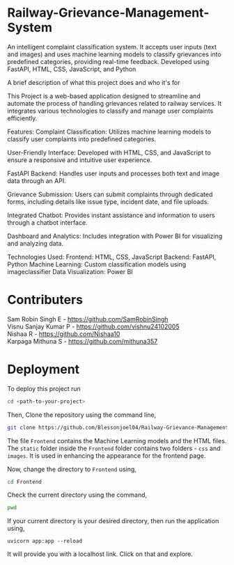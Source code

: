 # Railway-Grievance-Management-System
An intelligent complaint classification system. It accepts user inputs (text and images) and uses machine learning models to classify grievances into predefined categories, providing real-time feedback. Developed using FastAPI, HTML, CSS, JavaScript, and Python

A brief description of what this project does and who it's for

This Project is a web-based application designed to streamline and automate the process of handling grievances related to railway services. It integrates various technologies to classify and manage user complaints efficiently.

Features:
Complaint Classification: Utilizes machine learning models to classify user complaints into predefined categories.

User-Friendly Interface: Developed with HTML, CSS, and JavaScript to ensure a responsive and intuitive user experience.

FastAPI Backend: Handles user inputs and processes both text and image data through an API.

Grievance Submission: Users can submit complaints through dedicated forms, including details like issue type, incident date, and file uploads.

Integrated Chatbot: Provides instant assistance and information to users through a chatbot interface.

Dashboard and Analytics: Includes integration with Power BI for visualizing and analyzing data.

Technologies Used:
Frontend: HTML, CSS, JavaScript
Backend: FastAPI, Python
Machine Learning: Custom classification models using imageclassifier
Data Visualization: Power BI

# Contributers
Sam Robin Singh E - https://github.com/SamRobinSingh    
Visnu Sanjay Kumar P - https://github.com/vishnu24102005       
Nishaa R - https://github.com/Nishaa10  
Karpaga Mithuna S - https://github.com/mithuna357

# Deployment

To deploy this project run

```bash 
cd <path-to-your-project>
```
Then, Clone the repository using the command line,

```bash
git clone https://github.com/Blessonjoel04/Railway-Grievance-Management-System
```

The file `Frontend` contains the Machine Learning models and the HTML files. The `static` folder inside the `Frontend` folder contains two folders - `css` and `images`. It is used in enhancing the appearance for the frontend page. 

Now, change the directory to `Frontend` using, 

```bash
cd Frontend
```

Check the current directory using the command, 
```bash
pwd
```
If your current directory is your desired directory, then run the application using, 

```
uvicorn app:app --reload
```

It will provide you with a localhost link. Click on that and explore.